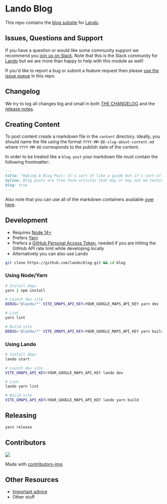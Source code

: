 # Lando Blog

This repo contains the [blog subsite](https://lando.dev/blog) for [Lando](https://lando.dev).

## Issues, Questions and Support

If you have a question or would like some community support we recommend you [join us on Slack](https://launchpass.com/devwithlando). Note that this is the Slack community for [Lando](https://lando.dev) but we are more than happy to help with this module as well!

If you'd like to report a bug or submit a feature request then please [use the issue queue](https://github.com/lando/blog/issues/new/choose) in this repo.

## Changelog

We try to log all changes big and small in both [THE CHANGELOG](https://github.com/lando/blog/blob/main/CHANGELOG.md) and the [release notes](https://github.com/lando/blog/releases).

## Creating Content

To post content create a markdown file in the `content` directory. Ideally, you should name the file using the format `YYYY-MM-DD-slug-about-content.md` where `YYYY-MM-DD` corresponds to the publish date of the content.

In order to be treated like a `blog post` your markdown file _must_ contain the following frontmatter:

```md
---
title: "Making A Blog Post: It's sort of like a guide but it's sort of not like a guide"
byline: Blog posts are free form articles that may or may not be techincal in nature. They differ slightly from guides primarily in their presentation and authorship.
blog: true
---
```

Also note that you can use all of the markdown containers available [over here](https://vuepress-theme-default-plus.lando.dev/containers.html).

## Development

* Requires [Node 14+](https://nodejs.org/dist/latest-v14.x/)
* Prefers [Yarn](https://classic.yarnpkg.com/lang/en/docs/install)
* Prefers a [GitHub Personal Access Token](https://docs.github.com/en/authentication/keeping-your-account-and-data-secure/creating-a-personal-access-token), needed if you are hitting the GitHub API rate limit while developing locally
* Alternatively you can also use Lando

```bash
git clone https://github.com/lando/blog.git && cd blog
```

### Using Node/Yarn

```bash
# Install deps
yarn | npm install

# Launch dev site
DEBUG="@lando/*" VITE_GMAPS_API_KEY=YOUR_GOOGLE_MAPS_API_KEY yarn dev

# Lint
yarn lint

# Build site
DEBUG="@lando/*" VITE_GMAPS_API_KEY=YOUR_GOOGLE_MAPS_API_KEY yarn build
```

### Using Lando

```bash
# Install deps
lando start

# Launch dev site
VITE_GMAPS_API_KEY=YOUR_GOOGLE_MAPS_API_KEY lando dev

# Lint
lando yarn lint

# Build site
VITE_GMAPS_API_KEY=YOUR_GOOGLE_MAPS_API_KEY lando yarn build
```

## Releasing

```bash
yarn release
```

## Contributors

<a href="https://github.com/lando/blog/graphs/contributors">
  <img src="https://contrib.rocks/image?repo=lando/blog" />
</a>

Made with [contributors-img](https://contrib.rocks).

## Other Resources

* [Important advice](https://www.youtube.com/watch?v=WA4iX5D9Z64)
* Other stuff
